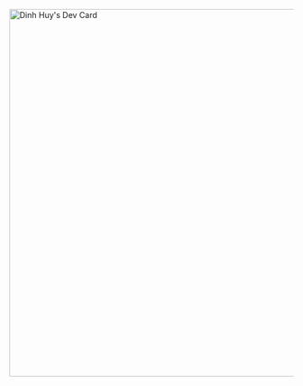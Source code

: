 <a href="https://app.daily.dev/dinhhuy"><img src="https://api.daily.dev/devcards/v2/SE2W78RWCaafWFR8CD2Rg.png?r=hdl&type=wide" width="652" alt="Dinh Huy's Dev Card"/></a>
